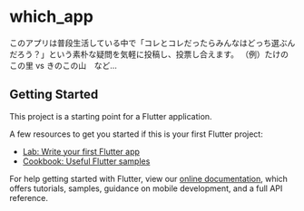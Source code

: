 # which_app

このアプリは普段生活している中で「コレとコレだったらみんなはどっち選ぶんだろう？」という素朴な疑問を気軽に投稿し、投票し合えます。
（例）たけのこの里 vs きのこの山　など...

## Getting Started

This project is a starting point for a Flutter application.

A few resources to get you started if this is your first Flutter project:

- [Lab: Write your first Flutter app](https://flutter.dev/docs/get-started/codelab)
- [Cookbook: Useful Flutter samples](https://flutter.dev/docs/cookbook)

For help getting started with Flutter, view our
[online documentation](https://flutter.dev/docs), which offers tutorials,
samples, guidance on mobile development, and a full API reference.
